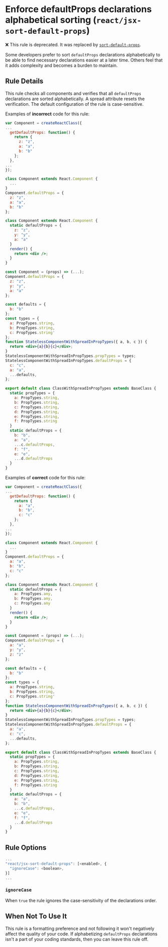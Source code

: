 # Enforce defaultProps declarations alphabetical sorting (`react/jsx-sort-default-props`)

❌ This rule is deprecated. It was replaced by [`sort-default-props`](../../docs/rules/sort-default-props.md).

<!-- end auto-generated rule header -->

Some developers prefer to sort `defaultProps` declarations alphabetically to be able to find necessary declarations easier at a later time. Others feel that it adds complexity and becomes a burden to maintain.

## Rule Details

This rule checks all components and verifies that all `defaultProps` declarations are sorted alphabetically. A spread attribute resets the verification. The default configuration of the rule is case-sensitive.

Examples of **incorrect** code for this rule:

```jsx
var Component = createReactClass({
...
  getDefaultProps: function() {
    return {
      z: "z",
      a: "a",
      b: "b"
    };
  },
...
});

class Component extends React.Component {
  ...
}
Component.defaultProps = {
  z: "z",
  a: "a",
  b: "b"
};

class Component extends React.Component {
  static defaultProps = {
    z: "z",
    y: "y",
    a: "a"
  }
  render() {
    return <div />;
  }
}

const Component = (props) => (...);
Component.defaultProps = {
  z: "z",
  y: "y",
  a: "a"
};

const defaults = {
  b: "b"
};
const types = {
  a: PropTypes.string,
  b: PropTypes.string,
  c: PropTypes.string'
};
function StatelessComponentWithSpreadInPropTypes({ a, b, c }) {
  return <div>{a}{b}{c}</div>;
}
StatelessComponentWithSpreadInPropTypes.propTypes = types;
StatelessComponentWithSpreadInPropTypes.defaultProps = {
  c: "c",
  a: "a",
  ...defaults,
};

export default class ClassWithSpreadInPropTypes extends BaseClass {
  static propTypes = {
    a: PropTypes.string,
    b: PropTypes.string,
    c: PropTypes.string,
    d: PropTypes.string,
    e: PropTypes.string,
    f: PropTypes.string
  }
  static defaultProps = {
    b: "b",
    a: "a",
    ...c.defaultProps,
    f: "f",
    e: "e",
    ...d.defaultProps
  }
}
```

Examples of **correct** code for this rule:

```jsx
var Component = createReactClass({
...
  getDefaultProps: function() {
    return {
      a: "a",
      b: "b",
      c: "c"
    };
  },
...
});

class Component extends React.Component {
  ...
}
Component.defaultProps = {
  a: "a",
  b: "b",
  c: "c"
};

class Component extends React.Component {
  static defaultProps = {
    a: PropTypes.any,
    b: PropTypes.any,
    c: PropTypes.any
  }
  render() {
    return <div />;
  }
}

const Component = (props) => (...);
Component.defaultProps = {
  a: "a",
  y: "y",
  z: "z"
};

const defaults = {
  b: "b"
};
const types = {
  a: PropTypes.string,
  b: PropTypes.string,
  c: PropTypes.string'
};
function StatelessComponentWithSpreadInPropTypes({ a, b, c }) {
  return <div>{a}{b}{c}</div>;
}
StatelessComponentWithSpreadInPropTypes.propTypes = types;
StatelessComponentWithSpreadInPropTypes.defaultProps = {
  a: "a",
  c: "c",
  ...defaults,
};

export default class ClassWithSpreadInPropTypes extends BaseClass {
  static propTypes = {
    a: PropTypes.string,
    b: PropTypes.string,
    c: PropTypes.string,
    d: PropTypes.string,
    e: PropTypes.string,
    f: PropTypes.string
  }
  static defaultProps = {
    a: "a",
    b: "b",
    ...c.defaultProps,
    e: "e",
    f: "f",
    ...d.defaultProps
  }
}
```

## Rule Options

```js
...
"react/jsx-sort-default-props": [<enabled>, {
  "ignoreCase": <boolean>,
}]
...
```

### `ignoreCase`

When `true` the rule ignores the case-sensitivity of the declarations order.

## When Not To Use It

This rule is a formatting preference and not following it won't negatively affect the quality of your code. If alphabetizing `defaultProps` declarations isn't a part of your coding standards, then you can leave this rule off.
